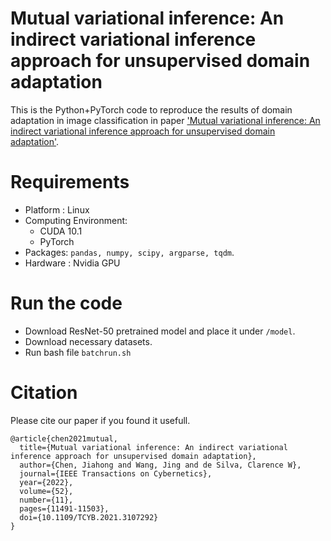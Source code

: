 # Mutual variational inference: An indirect variational inference approach for unsupervised domain adaptation
This is the Python+PyTorch code to reproduce the results of domain adaptation in image classification in paper ['Mutual variational inference: An indirect variational inference approach for unsupervised domain adaptation'](https://ieeexplore.ieee.org/abstract/document/9529096/).

# Requirements
* Platform : Linux 
* Computing Environment:
  * CUDA 10.1 
  * PyTorch
* Packages: ```pandas, numpy, scipy, argparse, tqdm```.
* Hardware : Nvidia GPU

# Run the code
* Download ResNet-50 pretrained model and place it under ```/model```.
* Download necessary datasets.
* Run bash file ```batchrun.sh```


# Citation
Please cite our paper if you found it usefull.
```
@article{chen2021mutual,
  title={Mutual variational inference: An indirect variational inference approach for unsupervised domain adaptation},
  author={Chen, Jiahong and Wang, Jing and de Silva, Clarence W},
  journal={IEEE Transactions on Cybernetics},
  year={2022},
  volume={52},
  number={11},
  pages={11491-11503},
  doi={10.1109/TCYB.2021.3107292}
}
```
